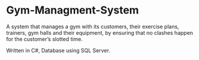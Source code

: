 # Gym-Managment-System
A system that manages a gym with its customers, their exercise plans, trainers, gym halls and their equipment, by ensuring that no clashes happen for the customer’s slotted time.

Written in C#, Database using SQL Server.
